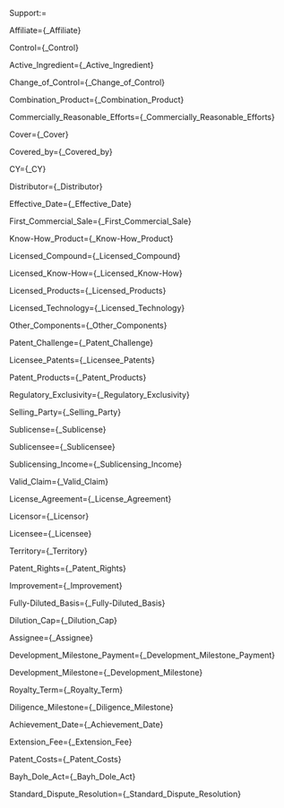 Support:=

Affiliate={_Affiliate}

Control={_Control}

Active_Ingredient={_Active_Ingredient}

Change_of_Control={_Change_of_Control}

Combination_Product={_Combination_Product}

Commercially_Reasonable_Efforts={_Commercially_Reasonable_Efforts}

Cover={_Cover}

Covered_by={_Covered_by}

CY={_CY}

Distributor={_Distributor}

Effective_Date={_Effective_Date}

First_Commercial_Sale={_First_Commercial_Sale}

Know-How_Product={_Know-How_Product}

Licensed_Compound={_Licensed_Compound}

Licensed_Know-How={_Licensed_Know-How}

Licensed_Products={_Licensed_Products}

Licensed_Technology={_Licensed_Technology}

Other_Components={_Other_Components}

Patent_Challenge={_Patent_Challenge}

Licensee_Patents={_Licensee_Patents}

Patent_Products={_Patent_Products}

Regulatory_Exclusivity={_Regulatory_Exclusivity}

Selling_Party={_Selling_Party}

Sublicense={_Sublicense}

Sublicensee={_Sublicensee}

Sublicensing_Income={_Sublicensing_Income}

Valid_Claim={_Valid_Claim}

License_Agreement={_License_Agreement}

Licensor={_Licensor}

Licensee={_Licensee}

Territory={_Territory}

Patent_Rights={_Patent_Rights}

Improvement={_Improvement}

Fully-Diluted_Basis={_Fully-Diluted_Basis}

Dilution_Cap={_Dilution_Cap}

Assignee={_Assignee}

Development_Milestone_Payment={_Development_Milestone_Payment}

Development_Milestone={_Development_Milestone}

Royalty_Term={_Royalty_Term}

Diligence_Milestone={_Diligence_Milestone}

Achievement_Date={_Achievement_Date}

Extension_Fee={_Extension_Fee}

Patent_Costs={_Patent_Costs}

Bayh_Dole_Act={_Bayh_Dole_Act}

Standard_Dispute_Resolution={_Standard_Dispute_Resolution}
